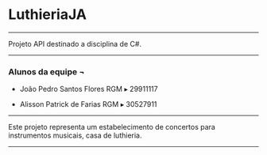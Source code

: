 # LuthieriaJA
___________________________________________
Projeto API destinado a disciplina de C#.
___________________________________________

 ### Alunos da equipe ¬
 
- João Pedro Santos Flores
RGM ▸ 29911117

- Alisson Patrick de Farias
RGM ▸ 30527911
___________________________________________

Este projeto representa um estabelecimento 
de concertos para instrumentos musicais, 
casa de luthieria.
___________________________________________
